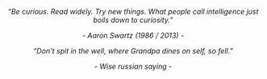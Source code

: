 <p align="center"><i>“Be curious. Read widely. Try new things. What people call intelligence just boils down to curiosity.”</i></p>
<p align="center"><i>- Aaron Swartz (1986 / 2013) -</i></p>

<p align="center"><i>“Don't spit in the well, where Grandpa dines on self, so fell.”</i></p>
<p align="center"><i>- Wise russian saying -</i></p>
